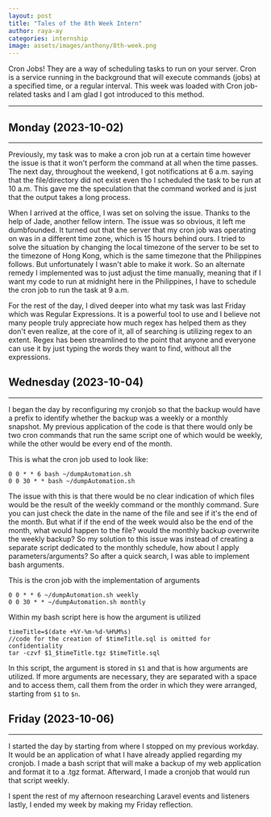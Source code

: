 ```yaml
---
layout: post
title: "Tales of the 8th Week Intern"
author: raya-ay
categories: internship
image: assets/images/anthony/8th-week.png
---
```


Cron Jobs! They are a way of scheduling tasks to run on your server. Cron is a service running in the background that will execute commands (jobs) at a specified time, or a regular interval. This week was loaded with Cron job-related tasks and I am glad I got introduced to this method.

---

## Monday (2023-10-02)
---

Previously, my task was to make a cron job run at a certain time however the issue is that it won't perform the command at all when the time passes. The next day, throughout the weekend, I got notifications at 6 a.m. saying that the file/directory did not exist even tho I scheduled the task to be run at 10 a.m. This gave me the speculation that the command worked and is just that the output takes a long process. 

When I arrived at the office, I was set on solving the issue. Thanks to the help of Jade, another fellow intern. The issue was so obvious, it left me dumbfounded. It turned out that the server that my cron job was operating on was in a different time zone, which is 15 hours behind ours. I tried to solve the situation by changing the local timezone of the server to be set to the timezone of Hong Kong, which is the same timezone that the Philippines follows. But unfortunately I wasn't able to make it work. So an alternate remedy I implemented was to just adjust the time manually, meaning that if I want my code to run at midnight here in the Philippines, I have to schedule the cron job to run the task at 9 a.m.

For the rest of the day, I dived deeper into what my task was last Friday which was Regular Expressions. It is a powerful tool to use and I believe not many people truly appreciate how much regex has helped them as they don't even realize, at the core of it, all of searching is utilizing regex to an extent. Regex has been streamlined to the point that anyone and everyone can use it by just typing the words they want to find, without all the expressions.


## Wednesday (2023-10-04)
---

I began the day by reconfiguring my cronjob so that the backup would have a prefix to identify whether the backup was a weekly or a monthly snapshot. My previous application of the code is that there would only be two cron commands that run the same script one of which would be weekly, while the other would be every end of the month. 

This is what the cron job used to look like:
```
0 0 * * 6 bash ~/dumpAutomation.sh 
0 0 30 * * bash ~/dumpAutomation.sh
```

The issue with this is that there would be no clear indication of which files would be the result of the weekly command or the monthly command. Sure you can just check the date in the name of the file and see if it's the end of the month. But what if if the end of the week would also be the end of the month, what would happen to the file? would the monthly backup overwrite the weekly backup? So my solution to this issue was instead of creating a separate script dedicated to the monthly schedule, how about I apply parameters/arguments? So after a quick search, I was able to implement bash arguments.

This is the cron job with the implementation of arguments
```
0 0 * * 6 ~/dumpAutomation.sh weekly 
0 0 30 * * ~/dumpAutomation.sh monthly
```

Within my bash script here is how the argument is utilized
```
timeTitle=$(date +%Y-%m-%d-%H%M%s)
//code for the creation of $timeTitle.sql is omitted for confidentiality
tar -czvf $1_$timeTitle.tgz $timeTitle.sql
```

In this script, the argument is stored in `$1` and that is how arguments are utilized. If more arguments are necessary, they are separated with a space and to access them, call them from the order in which they were arranged, starting from `$1` to `$n`.


## Friday (2023-10-06)
---

I started the day by starting from where I stopped on my previous workday. It would be an application of what I have already applied regarding my cronjob. I made a bash script that will make a backup of my web application and format it to a .tgz format. Afterward, I made a cronjob that would run that script weekly.

I spent the rest of my afternoon researching Laravel events and listeners lastly, I ended my week by making my Friday reflection.